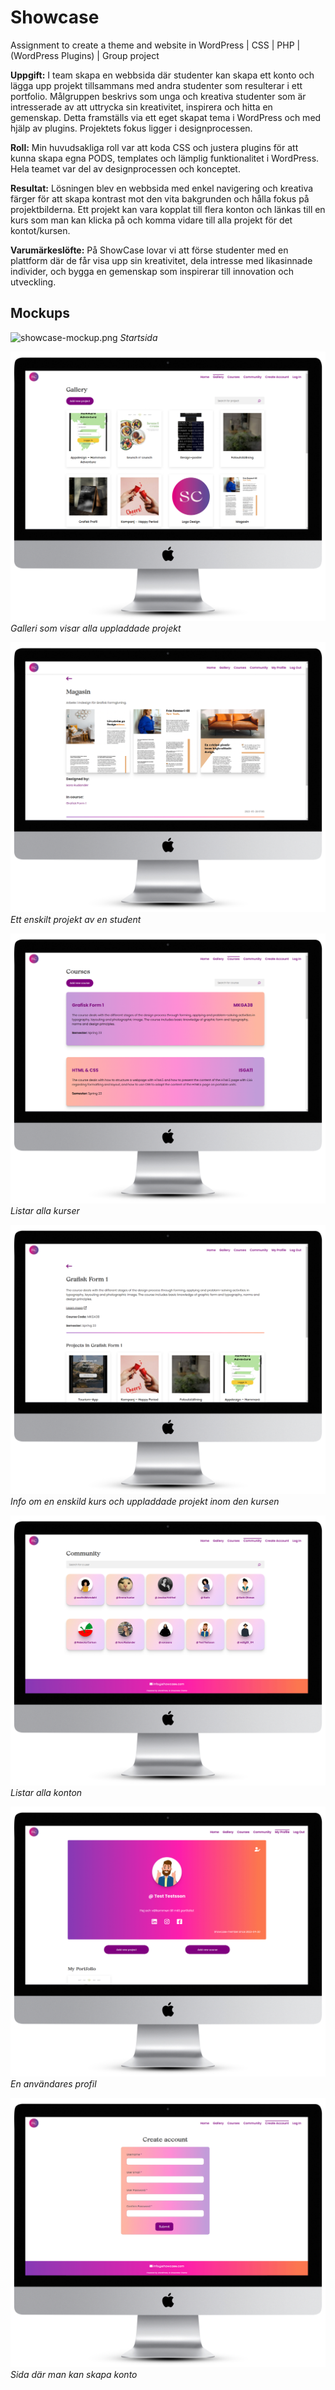 # Showcase
Assignment to create a theme and website in WordPress | CSS | PHP | (WordPress Plugins) | Group project

**Uppgift:** I team skapa en webbsida där studenter kan skapa ett konto och lägga upp projekt tillsammans med andra studenter som resulterar i ett portfolio. Målgruppen beskrivs som unga och kreativa studenter som är intresserade av att uttrycka sin kreativitet, inspirera och hitta en gemenskap. Detta framställs via ett eget skapat tema i WordPress och med hjälp av plugins. Projektets fokus ligger i designprocessen.  

**Roll:** Min huvudsakliga roll var att koda CSS och justera plugins för att kunna skapa egna PODS, templates och lämplig funktionalitet i WordPress. Hela teamet var del av designprocessen och konceptet.  

**Resultat:** Lösningen blev en webbsida med enkel navigering och kreativa färger för att skapa kontrast mot den vita bakgrunden och hålla fokus på projektbilderna. Ett projekt kan vara kopplat till flera konton och länkas till en kurs som man kan klicka på och komma vidare till alla projekt för det kontot/kursen.  

**Varumärkeslöfte:** På ShowCase lovar vi att förse studenter med en plattform där de får visa upp sin kreativitet, dela intresse med likasinnade individer, och bygga en gemenskap som inspirerar till innovation och utveckling.

## Mockups
![showcase-mockup.png](https://github.com/virveln/showcase/blob/main/img-mockup/sc1.png)
*Startsida*

![showcase-mockup.png](https://github.com/virveln/showcase/blob/main/img-mockup/sc2.png)
*Galleri som visar alla uppladdade projekt*

![showcase-mockup.png](https://github.com/virveln/showcase/blob/main/img-mockup/sc3.png)
*Ett enskilt projekt av en student*

![showcase-mockup.png](https://github.com/virveln/showcase/blob/main/img-mockup/sc4.png)
*Listar alla kurser*

![showcase-mockup.png](https://github.com/virveln/showcase/blob/main/img-mockup/sc5.png)
*Info om en enskild kurs och uppladdade projekt inom den kursen*

![showcase-mockup.png](https://github.com/virveln/showcase/blob/main/img-mockup/sc6.png)
*Listar alla konton*

![showcase-mockup.png](https://github.com/virveln/showcase/blob/main/img-mockup/sc7.png)
*En användares profil*

![showcase-mockup.png](https://github.com/virveln/showcase/blob/main/img-mockup/sc8.png)
*Sida där man kan skapa konto*


